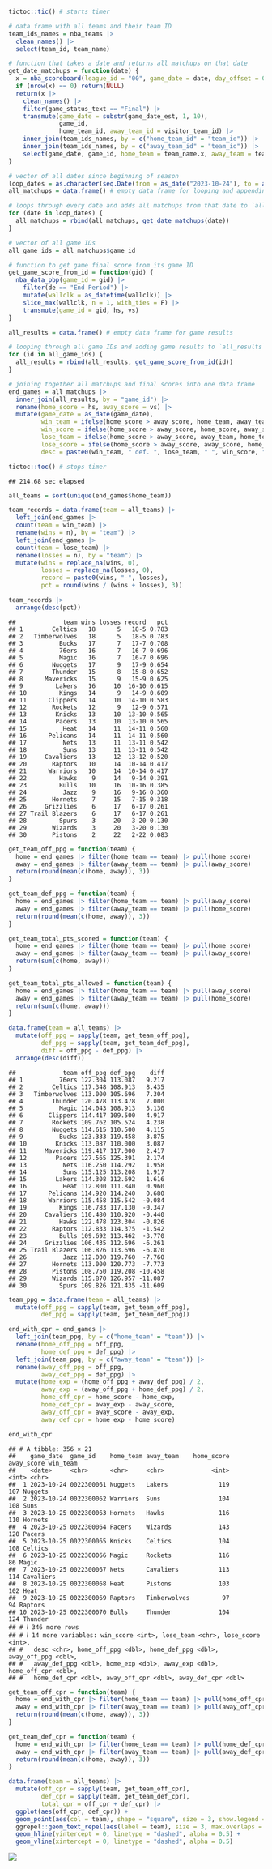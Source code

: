
``` r
tictoc::tic() # starts timer

# data frame with all teams and their team ID
team_ids_names = nba_teams |>
  clean_names() |>
  select(team_id, team_name)

# function that takes a date and returns all matchups on that date
get_date_matchups = function(date) {
  x = nba_scoreboard(league_id = "00", game_date = date, day_offset = 0)$GameHeader
  if (nrow(x) == 0) return(NULL)
  return(x |>
    clean_names() |>
    filter(game_status_text == "Final") |>
    transmute(game_date = substr(game_date_est, 1, 10),
              game_id,
              home_team_id, away_team_id = visitor_team_id) |>
    inner_join(team_ids_names, by = c("home_team_id" = "team_id")) |>
    inner_join(team_ids_names, by = c("away_team_id" = "team_id")) |>
    select(game_date, game_id, home_team = team_name.x, away_team = team_name.y))
}

# vector of all dates since beginning of season
loop_dates = as.character(seq.Date(from = as_date("2023-10-24"), to = as_date(Sys.Date() - 1), by = 1))
all_matchups = data.frame() # empty data frame for looping and appending

# loops through every date and adds all matchups from that date to `all_matchups` data frame
for (date in loop_dates) {
  all_matchups = rbind(all_matchups, get_date_matchups(date))
}

# vector of all game IDs
all_game_ids = all_matchups$game_id

# function to get game final score from its game ID
get_game_score_from_id = function(gid) {
  nba_data_pbp(game_id = gid) |>
    filter(de == "End Period") |>
    mutate(wallclk = as_datetime(wallclk)) |>
    slice_max(wallclk, n = 1, with_ties = F) |>
    transmute(game_id = gid, hs, vs)
}

all_results = data.frame() # empty data frame for game results

# looping through all game IDs and adding game results to `all_results`
for (id in all_game_ids) {
  all_results = rbind(all_results, get_game_score_from_id(id))
}

# joining together all matchups and final scores into one data frame
end_games = all_matchups |>
  inner_join(all_results, by = "game_id") |>
  rename(home_score = hs, away_score = vs) |>
  mutate(game_date = as_date(game_date),
         win_team = ifelse(home_score > away_score, home_team, away_team),
         win_score = ifelse(home_score > away_score, home_score, away_score),
         lose_team = ifelse(home_score > away_score, away_team, home_team),
         lose_score = ifelse(home_score > away_score, away_score, home_score),
         desc = paste0(win_team, " def. ", lose_team, " ", win_score, "-", lose_score))

tictoc::toc() # stops timer
```

    ## 214.68 sec elapsed

``` r
all_teams = sort(unique(end_games$home_team))

team_records = data.frame(team = all_teams) |>
  left_join(end_games |>
  count(team = win_team) |>
  rename(wins = n), by = "team") |>
  left_join(end_games |>
  count(team = lose_team) |>
  rename(losses = n), by = "team") |>
  mutate(wins = replace_na(wins, 0),
         losses = replace_na(losses, 0),
         record = paste0(wins, "-", losses),
         pct = round(wins / (wins + losses), 3))

team_records |>
  arrange(desc(pct))
```

    ##             team wins losses record   pct
    ## 1        Celtics   18      5   18-5 0.783
    ## 2   Timberwolves   18      5   18-5 0.783
    ## 3          Bucks   17      7   17-7 0.708
    ## 4          76ers   16      7   16-7 0.696
    ## 5          Magic   16      7   16-7 0.696
    ## 6        Nuggets   17      9   17-9 0.654
    ## 7        Thunder   15      8   15-8 0.652
    ## 8      Mavericks   15      9   15-9 0.625
    ## 9         Lakers   16     10  16-10 0.615
    ## 10         Kings   14      9   14-9 0.609
    ## 11      Clippers   14     10  14-10 0.583
    ## 12       Rockets   12      9   12-9 0.571
    ## 13        Knicks   13     10  13-10 0.565
    ## 14        Pacers   13     10  13-10 0.565
    ## 15          Heat   14     11  14-11 0.560
    ## 16      Pelicans   14     11  14-11 0.560
    ## 17          Nets   13     11  13-11 0.542
    ## 18          Suns   13     11  13-11 0.542
    ## 19     Cavaliers   13     12  13-12 0.520
    ## 20       Raptors   10     14  10-14 0.417
    ## 21      Warriors   10     14  10-14 0.417
    ## 22         Hawks    9     14   9-14 0.391
    ## 23         Bulls   10     16  10-16 0.385
    ## 24          Jazz    9     16   9-16 0.360
    ## 25       Hornets    7     15   7-15 0.318
    ## 26     Grizzlies    6     17   6-17 0.261
    ## 27 Trail Blazers    6     17   6-17 0.261
    ## 28         Spurs    3     20   3-20 0.130
    ## 29       Wizards    3     20   3-20 0.130
    ## 30       Pistons    2     22   2-22 0.083

``` r
get_team_off_ppg = function(team) {
  home = end_games |> filter(home_team == team) |> pull(home_score)
  away = end_games |> filter(away_team == team) |> pull(away_score)
  return(round(mean(c(home, away)), 3))
}

get_team_def_ppg = function(team) {
  home = end_games |> filter(home_team == team) |> pull(away_score)
  away = end_games |> filter(away_team == team) |> pull(home_score)
  return(round(mean(c(home, away)), 3))
}

get_team_total_pts_scored = function(team) {
  home = end_games |> filter(home_team == team) |> pull(home_score)
  away = end_games |> filter(away_team == team) |> pull(away_score)
  return(sum(c(home, away)))
}

get_team_total_pts_allowed = function(team) {
  home = end_games |> filter(home_team == team) |> pull(away_score)
  away = end_games |> filter(away_team == team) |> pull(home_score)
  return(sum(c(home, away)))
}

data.frame(team = all_teams) |>
  mutate(off_ppg = sapply(team, get_team_off_ppg),
         def_ppg = sapply(team, get_team_def_ppg),
         diff = off_ppg - def_ppg) |>
  arrange(desc(diff))
```

    ##             team off_ppg def_ppg    diff
    ## 1          76ers 122.304 113.087   9.217
    ## 2        Celtics 117.348 108.913   8.435
    ## 3   Timberwolves 113.000 105.696   7.304
    ## 4        Thunder 120.478 113.478   7.000
    ## 5          Magic 114.043 108.913   5.130
    ## 6       Clippers 114.417 109.500   4.917
    ## 7        Rockets 109.762 105.524   4.238
    ## 8        Nuggets 114.615 110.500   4.115
    ## 9          Bucks 123.333 119.458   3.875
    ## 10        Knicks 113.087 110.000   3.087
    ## 11     Mavericks 119.417 117.000   2.417
    ## 12        Pacers 127.565 125.391   2.174
    ## 13          Nets 116.250 114.292   1.958
    ## 14          Suns 115.125 113.208   1.917
    ## 15        Lakers 114.308 112.692   1.616
    ## 16          Heat 112.800 111.840   0.960
    ## 17      Pelicans 114.920 114.240   0.680
    ## 18      Warriors 115.458 115.542  -0.084
    ## 19         Kings 116.783 117.130  -0.347
    ## 20     Cavaliers 110.480 110.920  -0.440
    ## 21         Hawks 122.478 123.304  -0.826
    ## 22       Raptors 112.833 114.375  -1.542
    ## 23         Bulls 109.692 113.462  -3.770
    ## 24     Grizzlies 106.435 112.696  -6.261
    ## 25 Trail Blazers 106.826 113.696  -6.870
    ## 26          Jazz 112.000 119.760  -7.760
    ## 27       Hornets 113.000 120.773  -7.773
    ## 28       Pistons 108.750 119.208 -10.458
    ## 29       Wizards 115.870 126.957 -11.087
    ## 30         Spurs 109.826 121.435 -11.609

``` r
team_ppg = data.frame(team = all_teams) |>
  mutate(off_ppg = sapply(team, get_team_off_ppg),
         def_ppg = sapply(team, get_team_def_ppg))

end_with_cpr = end_games |>
  left_join(team_ppg, by = c("home_team" = "team")) |>
  rename(home_off_ppg = off_ppg,
         home_def_ppg = def_ppg) |>
  left_join(team_ppg, by = c("away_team" = "team")) |>
  rename(away_off_ppg = off_ppg,
         away_def_ppg = def_ppg) |>
  mutate(home_exp = (home_off_ppg + away_def_ppg) / 2,
         away_exp = (away_off_ppg + home_def_ppg) / 2,
         home_off_cpr = home_score - home_exp,
         home_def_cpr = away_exp - away_score,
         away_off_cpr = away_score - away_exp,
         away_def_cpr = home_exp - home_score)

end_with_cpr
```

    ## # A tibble: 356 × 21
    ##    game_date  game_id    home_team away_team    home_score away_score win_team 
    ##    <date>     <chr>      <chr>     <chr>             <int>      <int> <chr>    
    ##  1 2023-10-24 0022300061 Nuggets   Lakers              119        107 Nuggets  
    ##  2 2023-10-24 0022300062 Warriors  Suns                104        108 Suns     
    ##  3 2023-10-25 0022300063 Hornets   Hawks               116        110 Hornets  
    ##  4 2023-10-25 0022300064 Pacers    Wizards             143        120 Pacers   
    ##  5 2023-10-25 0022300065 Knicks    Celtics             104        108 Celtics  
    ##  6 2023-10-25 0022300066 Magic     Rockets             116         86 Magic    
    ##  7 2023-10-25 0022300067 Nets      Cavaliers           113        114 Cavaliers
    ##  8 2023-10-25 0022300068 Heat      Pistons             103        102 Heat     
    ##  9 2023-10-25 0022300069 Raptors   Timberwolves         97         94 Raptors  
    ## 10 2023-10-25 0022300070 Bulls     Thunder             104        124 Thunder  
    ## # ℹ 346 more rows
    ## # ℹ 14 more variables: win_score <int>, lose_team <chr>, lose_score <int>,
    ## #   desc <chr>, home_off_ppg <dbl>, home_def_ppg <dbl>, away_off_ppg <dbl>,
    ## #   away_def_ppg <dbl>, home_exp <dbl>, away_exp <dbl>, home_off_cpr <dbl>,
    ## #   home_def_cpr <dbl>, away_off_cpr <dbl>, away_def_cpr <dbl>

``` r
get_team_off_cpr = function(team) {
  home = end_with_cpr |> filter(home_team == team) |> pull(home_off_cpr)
  away = end_with_cpr |> filter(away_team == team) |> pull(away_off_cpr)
  return(round(mean(c(home, away)), 3))
}

get_team_def_cpr = function(team) {
  home = end_with_cpr |> filter(home_team == team) |> pull(home_def_cpr)
  away = end_with_cpr |> filter(away_team == team) |> pull(away_def_cpr)
  return(round(mean(c(home, away)), 3))
}

data.frame(team = all_teams) |>
  mutate(off_cpr = sapply(team, get_team_off_cpr),
         def_cpr = sapply(team, get_team_def_cpr),
         total_cpr = off_cpr + def_cpr) |>
  ggplot(aes(off_cpr, def_cpr)) +
  geom_point(aes(col = team), shape = "square", size = 3, show.legend = F) +
  ggrepel::geom_text_repel(aes(label = team), size = 3, max.overlaps = 30) +
  geom_hline(yintercept = 0, linetype = "dashed", alpha = 0.5) +
  geom_vline(xintercept = 0, linetype = "dashed", alpha = 0.5)
```

![](README_files/figure-gfm/unnamed-chunk-5-1.png)<!-- -->
